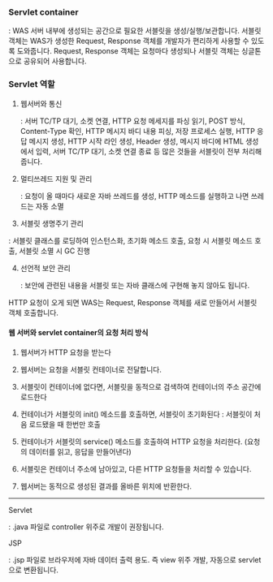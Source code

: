### Servlet container

: WAS 서버 내부에 생성되는 공간으로 필요한 서블릿을 생성/실행/보관합니다. 서블릿 객체는 WAS가 생성한 Request, Response 객체를 개발자가 편리하게 사용할 수 있도록 도와줍니다. Request, Response 객체는 요청마다 생성되나 서블릿 객체는 싱글톤으로 공유되어 사용합니다.


### Servlet 역할 

1. 웹서버와 통신

   : 서버 TC/TP 대기, 소켓 연결, HTTP 요청 메세지를 파싱 읽기, POST 방식, Content-Type 확인, HTTP 메시지 바디 내용 피싱, 저장 프로세스 실행, HTTP 응답 메시지 생성, HTTP 시작 라인 생성, Header 생성, 메시지 바디에 HTML 생성에서 입력, 서버 TC/TP 대기, 소켓 연결 종료 등 많은 것들을 서블릿이 전부 처리해줍니다.

2. 멀티쓰레드 지원 및 관리

   : 요청이 올 때마다 새로운 자바 쓰레드를 생성, HTTP 메소드를 실행하고 나면 쓰레드는 자동 소멸
    
3.  서블릿 생명주기 관리 
    
   : 서블릿 클래스를 로딩하여 인스턴스화, 초기화 메소드 호출, 요청 시 서블릿 메소드 호출, 서블릿 소멸 시 GC 진행
      
4.  선언적 보안 관리

    : 보안에 관련된 내용을 서블릿 또는 자바 클래스에 구현해 놓지 않아도 됩니다.

HTTP 요청이 오게 되면 WAS는 Request, Response 객체를 새로 만들어서 서블릿 객체 호출합니다.


#### 웹 서버와 servlet container의 요청 처리 방식

1. 웹서버가 HTTP 요청을 받는다

2. 웹서버는 요청을 서블릿 컨테이너로 전달합니다.

3. 서블릿이 컨테이너에 없다면, 서블릿을 동적으로 검색하여 컨테이너의 주소 공간에 로드한다

4. 컨테이너가 서블릿의 init() 메소드를 호출하면, 서블릿이 초기화된다
   : 서블릿이 처음 로드됐을 때 한번만 호출

5. 컨테이너가 서블릿의 service() 메소드를 호출하여 HTTP 요청을 처리한다.
   (요청의 데이터를 읽고, 응답을 만들어낸다)

6. 서블릿은 컨테이너 주소에 남아있고, 다른 HTTP 요청들을 처리할 수 있습니다.

7. 웹서버는 동적으로 생성된 결과를 올바른 위치에 반환한다.


----

Servlet

: .java 파일로 controller 위주로 개발이 권장됩니다. 


JSP

: .jsp 파일로 브라우저에 자바 데이터 출력 용도. 즉 view 위주 개발, 자동으로 servlet으로 변환됩니다. 
